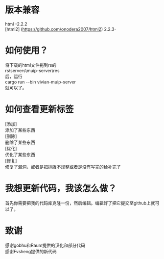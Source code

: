# 版本兼容
html    -2.2.2</br>
[html2]   (https://github.com/onodera2007/html2) 2.2.3-</br>
# 如何使用？
将下载的html文件拖到rs的<br>
rs\servers\muip-server\res<br>
后，运行<br>
cargo run --bin vivian-muip-server<br>
就可以了。<br>
# 如何查看更新标签
[添加]<br>
添加了某些东西<br>
[删除]<br>
删除了某些东西<br>
[优化]<br>
优化了某些东西<br>
[修复]<br>
修复了漏洞，或者是把排版不规整或者是没有写完的给补完了<br>
# 我想更新代码，我该怎么做？
首先你需要把我的代码库克隆一份，然后编辑。编辑好了把它提交至github上就可以了。
# 致谢
感谢gobhu和Raum提供的汉化和部分代码<br>
感谢Fvsheng提供的新代码
